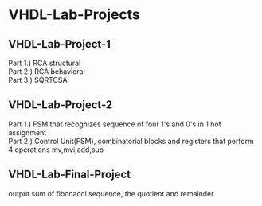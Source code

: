 # VHDL-Lab-Projects

VHDL-Lab-Project-1
--
Part 1.) RCA structural  
Part 2.) RCA behavioral  
Part 3.) SQRTCSA  

VHDL-Lab-Project-2
--
Part 1.) FSM that recognizes sequence of four 1's and 0's in 1 hot assignment  
Part 2.) Control Unit(FSM), combinatorial blocks and registers that perform 4 operations mv,mvi,add,sub  

VHDL-Lab-Final-Project
--
output sum of fibonacci sequence, the quotient and remainder
